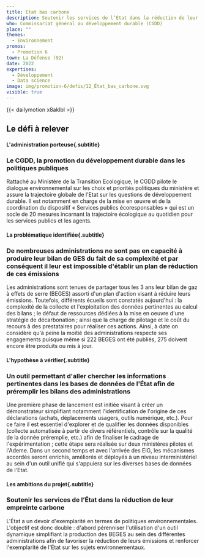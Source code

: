 ```yaml
---
title: Etat bas carbone
description: Soutenir les services de l’État dans la réduction de leur empreinte carbone
who: Commissariat général au développement durable (CGDD)
place: ""
themes:
  - Environnement
promos:
  - Promotion 6
town: La Défense (92)
date: 2022
expertises:
  - Développement
  - Data science
image: img/promotion-6/defis/12_État_bas_carbone.svg
visible: true
---
```


{{< dailymotion x8aklbl >}}

## Le défi à relever

#### L'administration porteuse{.subtitle}
### Le CGDD, la promotion du développement durable dans les politiques publiques
Rattaché au Ministère de la Transition Ecologique, le CGDD pilote le dialogue environnemental sur les choix et priorités politiques du ministère et assure la trajectoire globale de l'Etat sur les questions de développement durable.
Il est notamment en charge de la mise en œuvre et de la coordination du dispositif « Services publics écoresponsables » qui est un socle de 20 mesures incarnant la trajectoire écologique au quotidien pour les services publics et les agents.

#### La problématique identifiée{.subtitle}
### De nombreuses administrations ne sont pas en capacité à produire leur bilan de GES du fait de sa complexité et par conséquent il leur est impossible d'établir un plan de réduction de ces émissions
Les administrations sont tenues de partager tous les 3 ans leur bilan de gaz à effets de serre (BEGES) assorti d'un plan d'action visant à réduire leurs émissions. Toutefois, différents écueils sont constatés aujourd'hui : la complexité de la collecte et l'exploitation des données pertinentes au calcul des bilans ; le défaut de ressources dédiées à la mise en oeuvre d'une stratégie de décarbonation ; ainsi que la charge de pilotage et le coût du recours à des prestataires pour réaliser ces actions.
Ainsi, à date on considère qu'à peine la moitié des administrations respecte ses engagements puisque même si 222 BEGES ont été publiés, 275 doivent encore être produits ou mis à jour.

#### L'hypothèse à vérifier{.subtitle}
### Un outil permettant d'aller chercher les informations pertinentes dans les bases de données de l'État afin de préremplir les bilans des administrations
Une première phase de lancement est initiée visant à créer un démonstrateur simplifiant notamment l'identification de l'origine de ces déclarations (achats, déplacements usagers, outils numérique, etc.). Pour ce faire il est essentiel d'explorer et de qualifier les données disponibles (collecte automatisée à partir de divers référentiels, contrôle sur la qualité de la donnée préremplie, etc.) afin de finaliser le cadrage de l'expérimentation ; cette étape sera réalisée sur deux ministères pilotes et l'Ademe. Dans un second temps et avec l'arrivée des EIG, les mécanismes accordés seront enrichis, améliorés et déployés à un niveau interministériel au sein d'un outil unifié qui s'appuiera sur les diverses bases de données de l'Etat.

#### Les ambitions du projet{.subtitle}
### Soutenir les services de l’État dans la réduction de leur empreinte carbone
L'État a un devoir d'exemplarité en termes de politiques environnementales. L'objectif est donc double : d'abord pérenniser l'utilisation d'un outil dynamique simplifiant la production des BEGES au sein des différentes administrations afin de favoriser la réduction de leurs émissions et renforcer l'exemplarité de l'État sur les sujets environnementaux.
